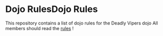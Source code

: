 Dojo RulesDojo Rules
==========

This repository contains a list of dojo rules for the Deadly Vipers dojo
All members should read the [rules](https://github.com/deadlyvipers)
!



